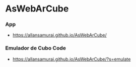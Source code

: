 # AsWebArCube
### App
* https://allansamurai.github.io/AsWebArCube/
### Emulador de Cubo Code
* https://allansamurai.github.io/AsWebArCube/?s=emulate
